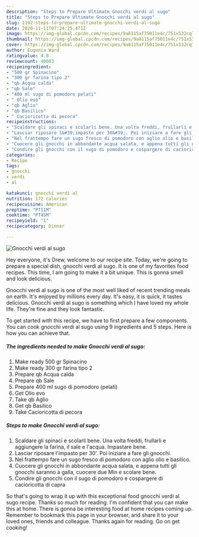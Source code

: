 ```yaml
---
description: "Steps to Prepare Ultimate Gnocchi verdi al sugo"
title: "Steps to Prepare Ultimate Gnocchi verdi al sugo"
slug: 1192-steps-to-prepare-ultimate-gnocchi-verdi-al-sugo
date: 2020-11-11T07:24:25.471Z
image: https://img-global.cpcdn.com/recipes/9a8115af75011e4c/751x532cq70/gnocchi-verdi-al-sugo-recipe-main-photo.jpg
thumbnail: https://img-global.cpcdn.com/recipes/9a8115af75011e4c/751x532cq70/gnocchi-verdi-al-sugo-recipe-main-photo.jpg
cover: https://img-global.cpcdn.com/recipes/9a8115af75011e4c/751x532cq70/gnocchi-verdi-al-sugo-recipe-main-photo.jpg
author: Eugenia Ward
ratingvalue: 4.8
reviewcount: 40603
recipeingredient:
- "500 gr Spinacino"
- "300 gr farina tipo 2"
- "qb Acqua calda"
- "qb Sale"
- "400 ml sugo di pomodoro pelati"
- " Olio evo"
- "qb Aglio"
- "qb Basilico"
- " Cacioricotta di pecora"
recipeinstructions:
- "Scaldare gli spinaci e scolarli bene. Una volta freddi, frullarli e aggiungere la farina, il sale e l&#39;acqua. Impastare bene."
- "Lasciar riposare l&#39;impasto per 30&#39;. Poi iniziare a fare gli gnocchi."
- "Nel frattempo fare un sugo fresco di pomodoro con aglio olio e basilico."
- "Cuocere gli gnocchi in abbondante acqua salata, e appena tutti gli gnocchi saranno a galla, cuocere due Min e scolare bene."
- "Condire gli gnocchi con il sugo di pomodoro e cospargere di cacioricotta di capra"
categories:
- Recipe
tags:
- gnocchi
- verdi
- al

katakunci: gnocchi verdi al 
nutrition: 172 calories
recipecuisine: American
preptime: "PT11M"
cooktime: "PT45M"
recipeyield: "1"
recipecategory: Dinner

---
```



![Gnocchi verdi al sugo](https://img-global.cpcdn.com/recipes/9a8115af75011e4c/751x532cq70/gnocchi-verdi-al-sugo-recipe-main-photo.jpg)

Hey everyone, it's Drew, welcome to our recipe site. Today, we're going to prepare a special dish, gnocchi verdi al sugo. It is one of my favorites food recipes. This time, I am going to make it a bit unique. This is gonna smell and look delicious.

Gnocchi verdi al sugo is one of the most well liked of recent trending meals on earth. It's enjoyed by millions every day. It's easy, it is quick, it tastes delicious. Gnocchi verdi al sugo is something which I have loved my whole life. They're fine and they look fantastic.




To get started with this recipe, we have to first prepare a few components. You can cook gnocchi verdi al sugo using 9 ingredients and 5 steps. Here is how you can achieve that.

<!--inarticleads1-->

##### The ingredients needed to make Gnocchi verdi al sugo:

1. Make ready 500 gr Spinacino
1. Make ready 300 gr farina tipo 2
1. Prepare qb Acqua calda
1. Prepare qb Sale
1. Prepare 400 ml sugo di pomodoro (pelati)
1. Get  Olio evo
1. Take qb Aglio
1. Get qb Basilico
1. Take  Cacioricotta di pecora




<!--inarticleads2-->

##### Steps to make Gnocchi verdi al sugo:

1. Scaldare gli spinaci e scolarli bene. Una volta freddi, frullarli e aggiungere la farina, il sale e l&#39;acqua. Impastare bene.
1. Lasciar riposare l&#39;impasto per 30&#39;. Poi iniziare a fare gli gnocchi.
1. Nel frattempo fare un sugo fresco di pomodoro con aglio olio e basilico.
1. Cuocere gli gnocchi in abbondante acqua salata, e appena tutti gli gnocchi saranno a galla, cuocere due Min e scolare bene.
1. Condire gli gnocchi con il sugo di pomodoro e cospargere di cacioricotta di capra




So that's going to wrap it up with this exceptional food gnocchi verdi al sugo recipe. Thanks so much for reading. I'm confident that you can make this at home. There is gonna be interesting food at home recipes coming up. Remember to bookmark this page in your browser, and share it to your loved ones, friends and colleague. Thanks again for reading. Go on get cooking!
